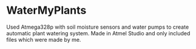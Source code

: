 # WaterMyPlants
Used Atmega328p with soil moisture sensors and water pumps to create automatic plant watering system. Made in Atmel Studio and only included files which were made by me.
